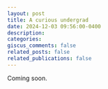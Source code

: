 ```yaml
---
layout: post
title: A curious undergrad
date: 2024-12-03 09:56:00-0400
description: 
categories: 
giscus_comments: false
related_posts: false
related_publications: false
---
```

Coming soon.
